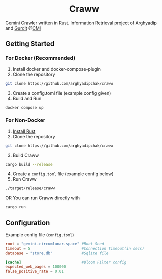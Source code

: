 <h1 align="center">Craww</h3>

Gemini Crawler written in Rust. Information Retrieval project of [Arghyadip](https://github.com/arghyadipchak/) and [Gurdit](https://github.com/arghyadipchak/) @[CMI](https://www.cmi.ac.in)

## Getting Started

### For Docker (Recommended)

1. Install docker and docker-compose-plugin
2. Clone the repository
```sh
git clone https://github.com/arghyadipchak/craww
```
3. Create a config.toml file (example config given)
4. Build and Run
```sh
docker compose up
```
### For Non-Docker

1. [Install Rust](https://www.rust-lang.org/tools/install)
2. Clone the repository
```sh
git clone https://github.com/arghyadipchak/craww
```
3. Build Craww
```sh
cargo build --release
```
4. Create a `config.toml` file (example config below)
5. Run Craww
```sh
./target/release/craww
```
OR You can run Craww directly with
```sh
cargo run
```

## Configuration

Example config file (`config.toml`)

```toml
root = "gemini.circumlunar.space" #Root Seed
timeout = 5                       #Connection Timeout(in secs)
database = "store.db"             #Sqlite file

[cache]                           #Bloom Filter config
expected_web_pages = 100000
false_positive_rate = 0.01
```